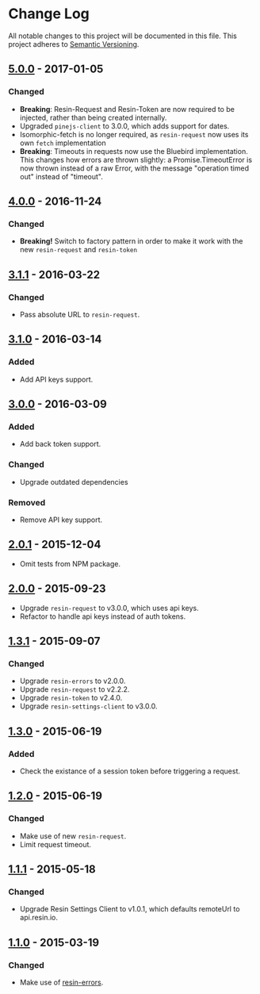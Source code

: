 # Change Log

All notable changes to this project will be documented in this file.
This project adheres to [Semantic Versioning](http://semver.org/).

## [5.0.0] - 2017-01-05

### Changed

- **Breaking**: Resin-Request and Resin-Token are now required to be injected, rather than being created internally.
- Upgraded `pinejs-client` to 3.0.0, which adds support for dates.
- Isomorphic-fetch is no longer required, as `resin-request` now uses its own `fetch` implementation
- **Breaking**: Timeouts in requests now use the Bluebird implementation. This changes how errors are thrown slightly: a Promise.TimeoutError is now thrown instead of a raw Error, with the message "operation timed out" instead of "timeout".

## [4.0.0] - 2016-11-24

### Changed

- **Breaking!** Switch to factory pattern in order to make it work with the new `resin-request` and `resin-token`

## [3.1.1] - 2016-03-22

### Changed

- Pass absolute URL to `resin-request`.

## [3.1.0] - 2016-03-14

### Added

- Add API keys support.

## [3.0.0] - 2016-03-09

### Added

- Add back token support.

### Changed

- Upgrade outdated dependencies

### Removed

- Remove API key support.

## [2.0.1] - 2015-12-04

- Omit tests from NPM package.

## [2.0.0] - 2015-09-23

- Upgrade `resin-request` to v3.0.0, which uses api keys.
- Refactor to handle api keys instead of auth tokens.

## [1.3.1] - 2015-09-07

### Changed

- Upgrade `resin-errors` to v2.0.0.
- Upgrade `resin-request` to v2.2.2.
- Upgrade `resin-token` to v2.4.0.
- Upgrade `resin-settings-client` to v3.0.0.

## [1.3.0] - 2015-06-19

### Added

- Check the existance of a session token before triggering a request.

## [1.2.0] - 2015-06-19

### Changed

- Make use of new `resin-request`.
- Limit request timeout.

## [1.1.1] - 2015-05-18

### Changed

- Upgrade Resin Settings Client to v1.0.1, which defaults remoteUrl to api.resin.io.

## [1.1.0] - 2015-03-19

### Changed

- Make use of [resin-errors](https://github.com/resin-io/resin-errors).

[5.0.0]: https://github.com/resin-io-modules/resin-pine/compare/v4.0.0...v5.0.0
[4.0.0]: https://github.com/resin-io-modules/resin-pine/compare/v3.1.1...v4.0.0
[3.1.1]: https://github.com/resin-io-modules/resin-pine/compare/v3.1.0...v3.1.1
[3.1.0]: https://github.com/resin-io-modules/resin-pine/compare/v3.0.0...v3.1.0
[3.0.0]: https://github.com/resin-io-modules/resin-pine/compare/v2.0.1...v3.0.0
[2.0.1]: https://github.com/resin-io-modules/resin-pine/compare/v2.0.0...v2.0.1
[2.0.0]: https://github.com/resin-io-modules/resin-pine/compare/v1.3.1...v2.0.0
[1.3.1]: https://github.com/resin-io-modules/resin-pine/compare/v1.3.0...v1.3.1
[1.3.0]: https://github.com/resin-io-modules/resin-pine/compare/v1.2.0...v1.3.0
[1.2.0]: https://github.com/resin-io-modules/resin-pine/compare/v1.1.1...v1.2.0
[1.1.1]: https://github.com/resin-io-modules/resin-pine/compare/v1.1.0...v1.1.1
[1.1.0]: https://github.com/resin-io-modules/resin-pine/compare/v1.0.0...v1.1.0
